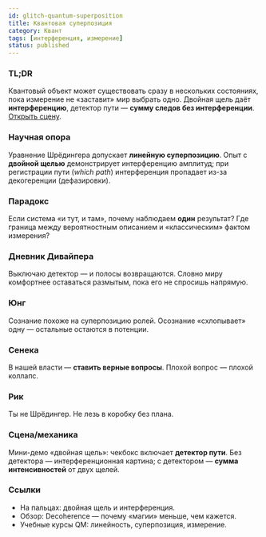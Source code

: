 ```yaml
---
id: glitch-quantum-superposition
title: Квантовая суперпозиция
category: Квант
tags: [интерференция, измерение]
status: published
---
```


### TL;DR
Квантовый объект может существовать сразу в нескольких состояниях, пока измерение не «заставит» мир выбрать одно. Двойная щель даёт **интерференцию**, детектор пути — **сумму следов без интерференции**. [Открыть сцену](#/scene/quantum-superposition). <!-- markdownlint-disable-line MD051 -->

### Научная опора
Уравнение Шрёдингера допускает **линейную суперпозицию**. Опыт с **двойной щелью** демонстрирует интерференцию амплитуд; при регистрации пути (*which path*) интерференция пропадает из-за декогеренции (дефазировки).

### Парадокс
Если система «и тут, и там», почему наблюдаем **один** результат? Где граница между вероятностным описанием и «классическим» фактом измерения?

### Дневник Дивайпера
Выключаю детектор — и полосы возвращаются. Словно миру комфортнее оставаться размытым, пока его не спросишь напрямую.

### Юнг
Сознание похоже на суперпозицию ролей. Осознание «схлопывает» одну — остальные остаются в потенции.

### Сенека
В нашей власти — **ставить верные вопросы**. Плохой вопрос — плохой коллапс.

### Рик
Ты не Шрёдингер. Не лезь в коробку без плана.

### Сцена/механика
Мини-демо «двойная щель»: чекбокс включает **детектор пути**. Без детектора — интерференционная картина; с детектором — **сумма интенсивностей** от двух щелей.

### Ссылки
- На пальцах: двойная щель и интерференция.
- Обзор: Decoherence — почему «магии» меньше, чем кажется.
- Учебные курсы QM: линейность, суперпозиция, измерение.
